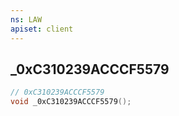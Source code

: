 ```yaml
---
ns: LAW
apiset: client
---
```

## _0xC310239ACCCF5579

```c
// 0xC310239ACCCF5579
void _0xC310239ACCCF5579();
```





